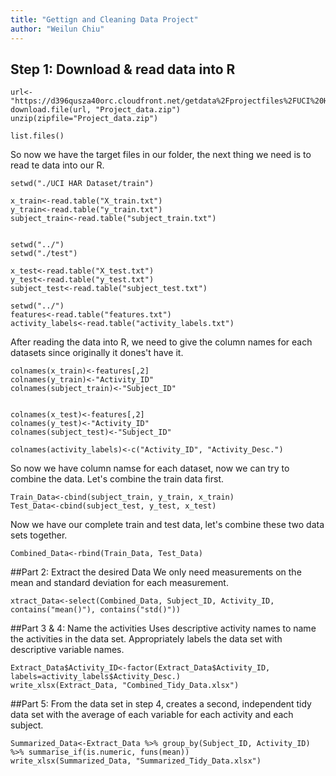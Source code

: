 ```yaml
---
title: "Gettign and Cleaning Data Project"
author: "Weilun Chiu"
---
```


## Step 1: Download & read data into R

```{r, fig.height=5, fig.width=5}
url<-"https://d396qusza40orc.cloudfront.net/getdata%2Fprojectfiles%2FUCI%20HAR%20Dataset.zip"
download.file(url, "Project_data.zip")
unzip(zipfile="Project_data.zip")

list.files()
```

So now we have the target files in our folder, the next thing we need is to read te data into our R.


```{r, fig.height=5, fig.width=5}
setwd("./UCI HAR Dataset/train")

x_train<-read.table("X_train.txt")
y_train<-read.table("y_train.txt")
subject_train<-read.table("subject_train.txt")


setwd("../")
setwd("./test")

x_test<-read.table("X_test.txt")
y_test<-read.table("y_test.txt")
subject_test<-read.table("subject_test.txt")

setwd("../")
features<-read.table("features.txt")
activity_labels<-read.table("activity_labels.txt")
```

After reading the data into R, we need to give the column names for each datasets since originally it dones't have it.

```{r, fig.height=5, fig.width=5}
colnames(x_train)<-features[,2]
colnames(y_train)<-"Activity_ID"
colnames(subject_train)<-"Subject_ID"


colnames(x_test)<-features[,2]
colnames(y_test)<-"Activity_ID"
colnames(subject_test)<-"Subject_ID"

colnames(activity_labels)<-c("Activity_ID", "Activity_Desc.")
```

So now we have column namse for each dataset, now we can try to combine the data. 
Let's combine the train data first. 

```{r, fig.height=5, fig.width=5}
Train_Data<-cbind(subject_train, y_train, x_train)
Test_Data<-cbind(subject_test, y_test, x_test)
```

Now we have our complete train and test data, let's combine these two data sets together. 

```{r, fig.height=5, fig.width=5}
Combined_Data<-rbind(Train_Data, Test_Data)
```


##Part 2: Extract the desired Data
We only need measurements on the mean and standard deviation for each measurement.

```{r, fig.height=5, fig.width=5}
xtract_Data<-select(Combined_Data, Subject_ID, Activity_ID, contains("mean()"), contains("std()"))
```



##Part 3 & 4: Name the activities
Uses descriptive activity names to name the activities in the data set.
Appropriately labels the data set with descriptive variable names.

```{r, fig.height=5, fig.width=5}
Extract_Data$Activity_ID<-factor(Extract_Data$Activity_ID, labels=activity_labels$Activity_Desc.)
write_xlsx(Extract_Data, "Combined_Tidy_Data.xlsx")
```


##Part 5: 
From the data set in step 4, creates a second, independent tidy data set with the average of each variable for each activity and each subject.

```{r, fig.height=5, fig.width=5}
Summarized_Data<-Extract_Data %>% group_by(Subject_ID, Activity_ID) %>% summarise_if(is.numeric, funs(mean))
write_xlsx(Summarized_Data, "Summarized_Tidy_Data.xlsx")
```
